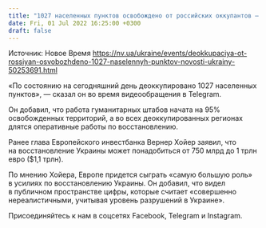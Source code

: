 ```yaml
---
title: "1027 населенных пунктов освобождено от российских оккупантов — ОП"
date: Fri, 01 Jul 2022 16:25:00 +0300
draft: false
---
```

Источник: Новое Время https://nv.ua/ukraine/events/deokkupaciya-ot-rossiyan-osvobozhdeno-1027-naselennyh-punktov-novosti-ukrainy-50253691.html


«По состоянию на сегодняшний день деоккупировано 1027 населенных пунктов», — сказал он во время видеообращения в Telegram.

Он добавил, что работа гуманитарных штабов начата на 95% освобожденных территорий, а во всех деоккупированных регионах длятся оперативные работы по восстановлению.

Ранее глава Европейского инвестбанка Вернер Хойер заявил, что на восстановление Украины может понадобиться от 750 млрд до 1 трлн евро ($1,1 трлн). 

По мнению Хойера, Европе придется сыграть «самую большую роль» в усилиях по восстановлению Украины. Он добавил, что видел в публичном пространстве цифры, которые считает «совершенно нереалистичными, учитывая уровень разрушений в Украине».

Присоединяйтесь к нам в соцсетях Facebook, Telegram и Instagram.

